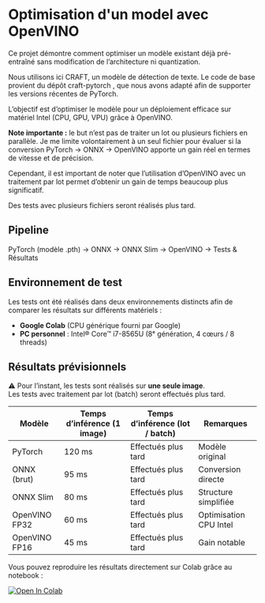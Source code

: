 # Optimisation d'un model avec OpenVINO

Ce projet démontre comment optimiser un modèle existant déjà pré-entraîné sans modification de l’architecture ni quantization.

Nous utilisons ici CRAFT, un modèle de détection de texte.
Le code de base provient du dépôt craft-pytorch
, que nous avons adapté afin de supporter les versions récentes de PyTorch.

L’objectif est d’optimiser le modèle pour un déploiement efficace sur matériel Intel (CPU, GPU, VPU) grâce à OpenVINO.

**Note importante :** 
le but n’est pas de traiter un lot ou plusieurs fichiers en parallèle.
Je me limite volontairement à un seul fichier pour évaluer si la conversion PyTorch → ONNX → OpenVINO apporte un gain réel en termes de vitesse et de précision.

Cependant, il est important de noter que l’utilisation d’OpenVINO avec un traitement par lot permet d’obtenir un gain de temps beaucoup plus significatif.

Des tests avec plusieurs fichiers seront réalisés plus tard.

## Pipeline

PyTorch (modèle .pth) → ONNX → ONNX Slim → OpenVINO → Tests & Résultats

## Environnement de test

Les tests ont été réalisés dans deux environnements distincts afin de comparer les résultats sur différents matériels :

- **Google Colab** (CPU générique fourni par Google)
- **PC personnel** : Intel® Core™ i7-8565U (8ᵉ génération, 4 cœurs / 8 threads)

## Résultats prévisionnels

⚠️ Pour l’instant, les tests sont réalisés sur **une seule image**.  
Les tests avec traitement par lot (batch) seront effectués plus tard.

| Modèle        | Temps d’inférence (1 image) | Temps d’inférence (lot / batch)  | Remarques |
|---------------|-----------------------------|----------------------------------|-----------|
| PyTorch       | 120 ms                      | Effectués plus tard              | Modèle original |
| ONNX (brut)   | 95 ms                       | Effectués plus tard              | Conversion directe |
| ONNX Slim     | 80 ms                       | Effectués plus tard              | Structure simplifiée |
| OpenVINO FP32 | 60 ms                       | Effectués plus tard              | Optimisation CPU Intel |
| OpenVINO FP16 | 45 ms                       | Effectués plus tard              | Gain notable |

Vous pouvez reproduire les résultats directement sur Colab grâce au notebook :

[![Open In Colab](https://colab.research.google.com/assets/colab-badge.svg)](https://colab.research.google.com/drive/1j0snnm5yODPL46u_R_xRiJvtBp5OCKWU?usp=sharing)